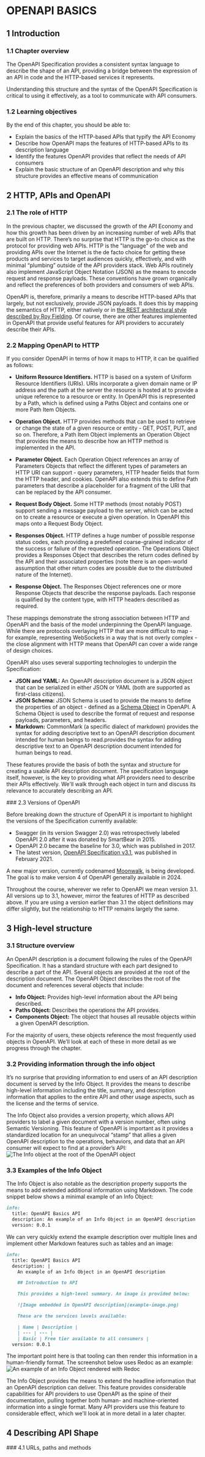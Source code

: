 # OPENAPI BASICS

## 1 Introduction

### 1.1 Chapter overview

The OpenAPI Specification provides a consistent syntax language to describe the shape of an API, providing a bridge between the expression of an API in code and the HTTP-based services it represents.

Understanding this structure and the syntax of the OpenAPI Specification is critical to using it effectively, as a tool to communicate with API consumers.

### 1.2 Learning objectives

By the end of this chapter, you should be able to:
- Explain the basics of the HTTP-based APIs that typify the API Economy
- Describe how OpenAPI maps the features of HTTP-based APIs to its description language
- Identify the features OpenAPI provides that reflect the needs of API consumers
- Explain the basic structure of an OpenAPI description and why this structure provides an effective means of communication

## 2 HTTP, APIs and OpenAPI

### 2.1 The role of HTTP

In the previous chapter, we discussed the growth of the API Economy and how this growth has been driven by an increasing number of web APIs that are built on HTTP. There’s no surprise that HTTP is the go-to choice as the protocol for providing web APIs. HTTP is the "language" of the web and providing APIs over the Internet is the de facto choice for getting these products and services to target audiences quickly, effectively, and with minimal “plumbing” outside of the API providers stack. Web APIs routinely also implement JavaScript Object Notation (JSON) as the means to encode request and response payloads. These conventions have grown organically and reflect the preferences of both providers and consumers of web APIs.

OpenAPI is, therefore, primarily a means to describe HTTP-based APIs that largely, but not exclusively, provide JSON payloads. It does this by mapping the semantics of HTTP, either natively or in [the REST architectural style described by Roy Fielding](https://ics.uci.edu/~fielding/pubs/dissertation/rest_arch_style.htm). Of course, there are other features implemented in OpenAPI that provide useful features for API providers to accurately describe their APIs.

### 2.2 Mapping OpenAPI to HTTP

If you consider OpenAPI in terms of how it maps to HTTP, it can be qualified as follows:
- **Uniform Resource Identifiers.** HTTP is based on a system of Uniform Resource Identifiers (URIs). URIs incorporate a given domain name or IP address and the path at the server the resource is hosted at to provide a unique reference to a resource or entity. In OpenAPI this is represented by a Path, which is defined using a Paths Object and contains one or more Path Item Objects.

- **Operation Object.** HTTP provides methods that can be used to retrieve or change the state of a given resource or entity - GET, POST, PUT, and so on. Therefore, a Path Item Object implements an Operation Object that provides the means to describe how an HTTP method is implemented in the API.

- **Parameter Object.** Each Operation Object references an array of Parameters Objects that reflect the different types of parameters an HTTP URI can support - query parameters, HTTP header fields that form the HTTP header, and cookies. OpenAPI also extends this to define Path parameters that describe a placeholder for a fragment of the URI that can be replaced by the API consumer.

- **Request Body Object.** Some HTTP methods (most notably POST) support sending a message payload to the server, which can be acted on to create a resource or execute a given operation. In OpenAPI this maps onto a Request Body Object.

- **Responses Object.** HTTP defines a huge number of possible response status codes, each providing a predefined coarse-grained indicator of the success or failure of the requested operation. The Operations Object provides a Responses Object that describes the return codes defined by the API and their associated properties (note there is an open-world assumption that other return codes are possible due to the distributed nature of the Internet).

- **Response Object.** The Responses Object references one or more Response Objects that describe the response payloads. Each response is qualified by the content type, with HTTP headers described as required.

These mappings demonstrate the strong association between HTTP and OpenAPI and the basis of the model underpinning the OpenAPI language. While there are protocols overlaying HTTP that are more difficult to map - for example, representing WebSockets in a way that is not overly complex - the close alignment with HTTP means that OpenAPI can cover a wide range of design choices.

OpenAPI also uses several supporting technologies to underpin the Specification:
- **JSON and YAML:** An OpenAPI description document is a JSON object that can be serialized in either JSON or YAML (both are supported as first-class citizens).
- **JSON Schema:** JSON Schema is used to provide the means to define the properties of an object - defined as a [Schema Object](https://spec.openapis.org/oas/v3.1.0#schema-object) in OpenAPI. A Schema Object is used to describe the format of request and response payloads, parameters, and headers.
- **Markdown:** CommonMark (a specific dialect of markdown) provides the syntax for adding descriptive text to an OpenAPI description document intended for human beings to read.provides the syntax for adding descriptive text to an OpenAPI description document intended for human beings to read.

These features provide the basis of both the syntax and structure for creating a usable API description document. The specification language itself, however, is the key to providing what API providers need to describe their APIs effectively. We'll walk through each object in turn and discuss its relevance to accurately describing an API.

### 2.3 Versions of OpenAPI

Before breaking down the structure of OpenAPI it is important to highlight the versions of the Specification currently available:
- Swagger (in its version Swagger 2.0) was retrospectively labeled OpenAPI 2.0 after it was donated by SmartBear in 2015.
- OpenAPI 2.0 became the baseline for 3.0, which was published in 2017.
- The latest version, [OpenAPI Specification v3.1](https://spec.openapis.org/oas/v3.1.0.html), was published in February 2021.

A new major version, currently codenamed [Moonwalk](https://www.openapis.org/blog/2023/12/06/openapi-moonwalk-2024), is being developed. The goal is to make version 4 of OpenAPI generally available in 2024.

Throughout the course, wherever we refer to OpenAPI we mean version 3.1. All versions up to 3.1, however, mirror the features of HTTP as described above. If you are using a version earlier than 3.1 the object definitions may differ slightly, but the relationship to HTTP remains largely the same.

## 3 High-level structure

### 3.1 Structure overview

An OpenAPI description is a document following the rules of the OpenAPI Specification. It has a standard structure with each part designed to describe a part of the API. Several objects are provided at the root of the description document. The OpenAPI Object describes the root of the document and references several objects that include:
- **Info Object:** Provides high-level information about the API being described.
- **Paths Object:** Describes the operations the API provides.
- **Components Object:** The object that houses all reusable objects within a given OpenAPI description.

For the majority of users, these objects reference the most frequently used objects in OpenAPI. We’ll look at each of these in more detail as we progress through the chapter.

### 3.2 Providing information through the info object

It’s no surprise that providing information to end users of an API description document is served by the Info Object. It provides the means to describe high-level information including the title, summary, and description information that applies to the entire API and other usage aspects, such as the license and the terms of service.

The Info Object also provides a version property, which allows API providers to label a given document with a version number, often using Semantic Versioning. This feature of OpenAPI is important as it provides a standardized location for an unequivocal “stamp” that allies a given OpenAPI description to the operations, behaviors, and data that an API consumer will expect to find at a provider’s API:
![The Info object at the root of the OpenAPI object](images/info_object_root_openapi.png)

### 3.3 Examples of the Info Object

The Info Object is also notable as the description property supports the means to add extended additional information using Markdown. The code snippet below shows a minimal example of an Info Object:
```markdown
info:
  title: OpenAPI Basics API
  description: An example of an Info Object in an OpenAPI description
  version: 0.0.1
```

We can very quickly extend the example description over multiple lines and implement other Markdown features such as tables and an image:
```markdown
info:
  title: OpenAPI Basics API
  description: |
    An example of an Info Object in an OpenAPI description

    ## Introduction to API

    This provides a high-level summary. An image is provided below:

    ![Image embedded in OpenAPI description](example-image.png)

    These are the services levels available:

    | Name | Description |
    | --- | --- |
    | Basic | Free tier available to all consumers |
  version: 0.0.1
```

The important point here is that tooling can then render this information in a human-friendly format. The screenshot below uses Redoc as an example:
![An example of an Info Object rendered with Redoc](images/example_info_object_rendered_with_redoc.png)

The Info Object provides the means to extend the headline information that an OpenAPI description can deliver. This feature provides considerable capabilities for API providers to use OpenAPI as the spine of their documentation, pulling together both human- and machine-oriented information into a single format. Many API providers use this feature to considerable effect, which we'll look at in more detail in a later chapter.

## 4 Describing API Shape

### 4.1 URLs, paths and methods

